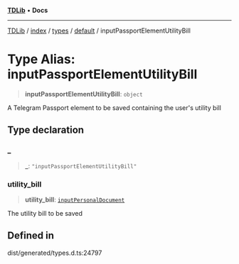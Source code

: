 [**TDLib**](../../../../../../README.md) • **Docs**

***

[TDLib](../../../../../../modules.md) / [index](../../../../../README.md) / [types](../../../README.md) / [default](../README.md) / inputPassportElementUtilityBill

# Type Alias: inputPassportElementUtilityBill

> **inputPassportElementUtilityBill**: `object`

A Telegram Passport element to be saved containing the user's utility bill

## Type declaration

### \_

> **\_**: `"inputPassportElementUtilityBill"`

### utility\_bill

> **utility\_bill**: [`inputPersonalDocument`](inputPersonalDocument-1.md)

The utility bill to be saved

## Defined in

dist/generated/types.d.ts:24797
